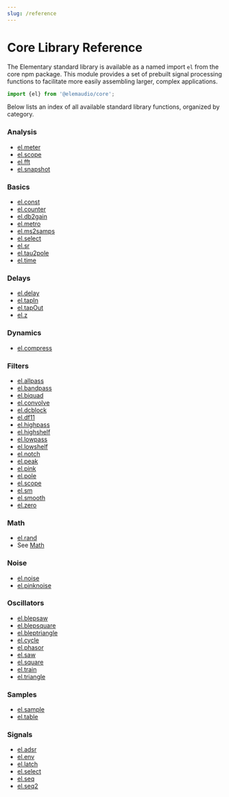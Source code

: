 ```yaml
---
slug: /reference
---
```


# Core Library Reference

The Elementary standard library is available as a named import `el` from the
core npm package. This module provides a set of prebuilt signal processing
functions to facilitate more easily assembling larger, complex applications.

```js
import {el} from '@elemaudio/core';
```

Below lists an index of all available standard library functions, organized by
category.

### Analysis

* [el.meter](./reference/meter.md)
* [el.scope](./reference/scope.md)
* [el.fft](./reference/fft.md)
* [el.snapshot](./reference/snapshot.md)

### Basics

* [el.const](./reference/const.md)
* [el.counter](./reference/counter.md)
* [el.db2gain](./reference/db2gain.md)
* [el.metro](./reference/metro.md)
* [el.ms2samps](./reference/ms2samps.md)
* [el.select](./reference/select.md)
* [el.sr](./reference/sr.md)
* [el.tau2pole](./reference/tau2pole.md)
* [el.time](./reference/time.md)

### Delays

* [el.delay](./reference/delay.md)
* [el.tapIn](./reference/tapIn.md)
* [el.tapOut](./reference/tapOut.md)
* [el.z](./reference/z.md)

### Dynamics

* [el.compress](./reference/compress.md)

### Filters

* [el.allpass](./reference/allpass.md)
* [el.bandpass](./reference/bandpass.md)
* [el.biquad](./reference/biquad.md)
* [el.convolve](./reference/convolve.md)
* [el.dcblock](./reference/dcblock.md)
* [el.df11](./reference/df11.md)
* [el.highpass](./reference/highpass.md)
* [el.highshelf](./reference/highshelf.md)
* [el.lowpass](./reference/lowpass.md)
* [el.lowshelf](./reference/lowshelf.md)
* [el.notch](./reference/notch.md)
* [el.peak](./reference/peak.md)
* [el.pink](./reference/pink.md)
* [el.pole](./reference/pole.md)
* [el.scope](./reference/scope.md)
* [el.sm](./reference/sm.md)
* [el.smooth](./reference/smooth.md)
* [el.zero](./reference/zero.md)

### Math

* [el.rand](./reference/rand.md)
* See [Math](./reference/Math.md)

### Noise

* [el.noise](./reference/noise.md)
* [el.pinknoise](./reference/pinknoise.md)

### Oscillators

* [el.blepsaw](./reference/blepsaw.md)
* [el.blepsquare](./reference/blepsquare.md)
* [el.bleptriangle](./reference/bleptriangle.md)
* [el.cycle](./reference/cycle.md)
* [el.phasor](./reference/phasor.md)
* [el.saw](./reference/saw.md)
* [el.square](./reference/square.md)
* [el.train](./reference/train.md)
* [el.triangle](./reference/triangle.md)

### Samples

* [el.sample](./reference/sample.md)
* [el.table](./reference/table.md)

### Signals

* [el.adsr](./reference/adsr.md)
* [el.env](./reference/env.md)
* [el.latch](./reference/latch.md)
* [el.select](./reference/select.md)
* [el.seq](./reference/seq.md)
* [el.seq2](./reference/seq2.md)

